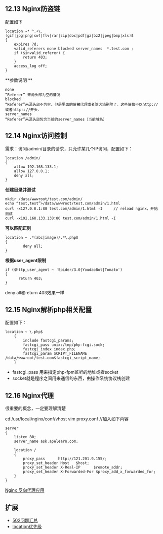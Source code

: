 ## 12.13 Nginx防盗链

配置如下

```
location ~* ^.+\.(gif|jpg|png|swf|flv|rar|zip|doc|pdf|gz|bz2|jpeg|bmp|xls)$
{
    expires 7d;
    valid_referers none blocked server_names  *.test.com ;
    if ($invalid_referer) {
        return 403;
    }
    access_log off;
}
```

**参数说明 **

```
none
“Referer” 来源头部为空的情况
blocked
“Referer”来源头部不为空，但是里面的值被代理或者防火墙删除了，这些值都不以http://或者https://开头.
server_names
“Referer”来源头部包含当前的server_names（当前域名）
```


## 12.14 Nginx访问控制

需求：访问/admin/目录的请求，只允许某几个IP访问，配置如下：

```
location /admin/
{
    allow 192.168.133.1;
    allow 127.0.0.1;
    deny all;
}

``` 

**创建目录并测试**

```
mkdir /data/wwwroot/test.com/admin/
echo “test,test”>/data/wwwroot/test.com/admin/1.html
curl -x127.0.0.1:80 test.com/admin/1.html -I     // reload nginx，开始测试
curl -x192.168.133.130:80 test.com/admin/1.html -I
```

**可以匹配正则**

```
location ~ .*(abc|image)/.*\.php$
{
        deny all;
}
```

**根据user_agent限制**

```
if ($http_user_agent ~ 'Spider/3.0|YoudaoBot|Tomato')
{
      return 403;
}
``` 

deny all和return 403效果一样





## 12.15 Nginx解析php相关配置

配置如下：

```
location ~ \.php$
    {
        include fastcgi_params;
        fastcgi_pass unix:/tmp/php-fcgi.sock;
        fastcgi_index index.php;
        fastcgi_param SCRIPT_FILENAME /data/wwwroot/test.com$fastcgi_script_name;
    }
``` 

* fastcgi_pass 用来指定php-fpm监听的地址或者socket
* socket就是程序之间用来通信的东西，由操作系统协议栈创建




## 12.16 Nginx代理

很重要的概念，一定要理解清楚

cd /usr/local/nginx/conf/vhost
vim proxy.conf //加入如下内容
```
server
{
    listen 80;
    server_name ask.apelearn.com;

    location /
    {
        proxy_pass      http://121.201.9.155/;
        proxy_set_header Host   $host;
        proxy_set_header X-Real-IP      $remote_addr;
        proxy_set_header X-Forwarded-For $proxy_add_x_forwarded_for;
    }
}
```

[Nginx 反向代理应用](http://www.idontknowlinux.com/2017/07/30/node-reverse-proxy/)

## 扩展

* [502问题汇总](http://ask.apelearn.com/question/9109)  
* [location优先级](http://blog.lishiming.net/?p=100) 

